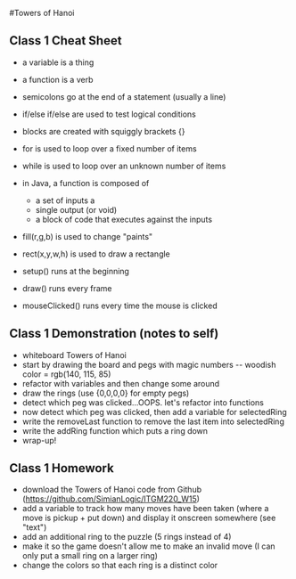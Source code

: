 #Towers of Hanoi

Class 1 Cheat Sheet
------------------------------------------------------------------------
* a variable is a thing
* a function is a verb
* semicolons go at the end of a statement (usually a line)

* if/else if/else are used to test logical conditions
* blocks are created with squiggly brackets {}
* for is used to loop over a fixed number of items
* while is used to loop over an unknown number of items

* in Java, a function is composed of
  * a set of inputs a
  * single output (or void)
  * a block of code that executes against the inputs

* fill(r,g,b) is used to change "paints"
* rect(x,y,w,h) is used to draw a rectangle

* setup() runs at the beginning
* draw() runs every frame
* mouseClicked() runs every time the mouse is clicked

Class 1 Demonstration (notes to self)
------------------------------------------------------------------------
* whiteboard Towers of Hanoi
* start by drawing the board and pegs with magic numbers --  woodish color = rgb(140, 115, 85)
* refactor with variables and then change some around
* draw the rings (use {0,0,0,0} for empty pegs)
* detect which peg was clicked...OOPS. let's refactor into functions
* now detect which peg was clicked, then add a variable for selectedRing
* write the removeLast function to remove the last item into selectedRing
* write the addRing function which puts a ring down
* wrap-up!

Class 1 Homework
------------------------------------------------------------------------
* download the Towers of Hanoi code from Github (https://github.com/SimianLogic/ITGM220_W15)
* add a variable to track how many moves have been taken (where a move is pickup + put down) and display it onscreen somewhere (see "text")
* add an additional ring to the puzzle (5 rings instead of 4)
* make it so the game doesn't allow me to make an invalid move (I can only put a small ring on a larger ring)
* change the colors so that each ring is a distinct color